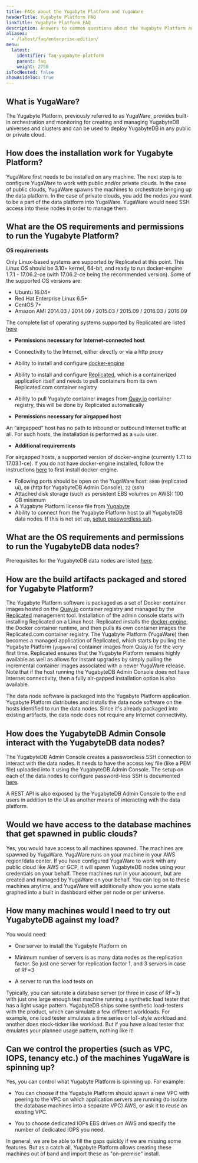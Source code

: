 ```yaml
---
title: FAQs about the Yugabyte Platform and YugaWare
headerTitle: Yugabyte Platform FAQ
linkTitle: Yugabyte Platform FAQ
description: Answers to common questions about the Yugabyte Platform and YugaWare.
aliases:
  - /latest/faq/enterprise-edition/
menu:
  latest:
    identifier: faq-yugabyte-platform
    parent: faq
    weight: 2750
isTocNested: false
showAsideToc: true
---
```


## What is YugaWare?

The Yugabyte Platform, previously referred to as YugaWare, provides built-in orchestration and monitoring for creating and managing YugabyteDB universes and clusters and can be used to deploy YugabyteDB in any public or private cloud.

## How does the installation work for Yugabyte Platform?

YugaWare first needs to be installed on any machine. The next step is to configure YugaWare to work with public and/or private clouds. In the case of public clouds, YugaWare spawns the machines to orchestrate bringing up the data platform. In the case of private clouds, you add the nodes you want to be a part of the data platform into YugaWare. YugaWare would need SSH access into these nodes in order to manage them.

## What are the OS requirements and permissions to run the Yugabyte Platform?

**OS requirements**

Only Linux-based systems are supported by Replicated at this point. This Linux OS should be 3.10+ kernel, 64-bit, and ready to run docker-engine 1.7.1 - 17.06.2-ce (with 17.06.2-ce being the recommended version). Some of the supported OS versions are:

- Ubuntu 16.04+
- Red Hat Enterprise Linux 6.5+
- CentOS 7+
- Amazon AMI 2014.03 / 2014.09 / 2015.03 / 2015.09 / 2016.03 / 2016.09

The complete list of operating systems supported by Replicated are listed [here](https://www.replicated.com/docs/distributing-an-application/supported-operating-systems/)

- **Permissions necessary for Internet-connected host**

- Connectivity to the Internet, either directly or via a http proxy
- Ability to install and configure [docker-engine](https://docs.docker.com/engine/)
- Ability to install and configure [Replicated](https://www.replicated.com/), which is a containerized application itself and needs to pull containers from its own Replicated.com container registry
- Ability to pull Yugabyte container images from [Quay.io](https://quay.io/) container registry, this will be done by Replicated automatically

- **Permissions necessary for airgapped host**

An “airgapped” host has no path to inbound or outbound Internet traffic at all. For such hosts, the installation is performed as a `sudo` user.

- **Additional requirements**

For airgapped hosts, a supported version of docker-engine (currently 1.7.1 to 17.03.1-ce). If you do not have docker-engine installed, follow the instructions [here](https://www.replicated.com/docs/kb/supporting-your-customers/installing-docker-in-airgapped/) to first install docker-engine.

- Following ports should be open on the YugaWare host: `8800` (replicated ui), `80` (http for YugabyteDB Admin Console), `22` (ssh)
- Attached disk storage (such as persistent EBS volumes on AWS): 100 GB minimum
- A Yugabyte Platform license file from [Yugabyte](https://www.yugabyte.com/platform/#request-trial-form)
- Ability to connect from the Yugabyte Platform host to all YugabyteDB data nodes. If this is not set up, [setup passwordless ssh](#step-5-troubleshoot-yugaware).

## What are the OS requirements and permissions to run the YugabyteDB data nodes?

Prerequisites for the YugabyteDB data nodes are listed [here](../../../deploy/multi-node-cluster/#prerequisites).

## How are the build artifacts packaged and stored for Yugabyte Platform?

The Yugabyte Platform software is packaged as a set of Docker container images hosted on the [Quay.io](https://quay.io/) container registry and managed by the [Replicated](https://www.replicated.com/) management tool. Installation of the admin console starts with installing Replicated on a Linux host. Replicated installs the [docker-engine](https://docs.docker.com/engine/), the Docker container runtime, and then pulls its own container images the Replicated.com container registry. The Yugabyte Platform (YugaWare) then becomes a managed application of Replicated, which starts by pulling the Yugabyte Platform (`yugaware`) container images from Quay.io for the very first time. Replicated ensures that the Yugabyte Platform remains highly available as well as allows for instant upgrades by simply pulling the incremental container images associated with a newer YugaWare release. Note that if the host running the YugabyteDB Admin Console does not have Internet connectivity, then a fully air-gapped installation option is also available.

The data node software is packaged into the Yugabyte Platform application. Yugabyte Platform distributes and installs the data node software on the hosts identified to run the data nodes. Since it's already packaged into existing artifacts, the data node does not require any Internet connectivity.

## How does the YugabyteDB Admin Console interact with the YugabyteDB data nodes?

The YugabyteDB Admin Console creates a passwordless SSH connection to interact with the data nodes. It needs to have the access key file (like a PEM file) uploaded into it using the YugabyteDB Admin Console. The setup on each of the data nodes to configure password-less SSH is documented [here](../../deploy/#private-cloud-or-on-premises-data-centers).

A REST API is also exposed by the YugabyteDB Admin Console to the end users in addition to the UI as another means of interacting with the data platform.

## Would we have access to the database machines that get spawned in public clouds?

Yes, you would have access to all machines spawned. The machines are spawned by YugaWare. YugaWare runs on your machine in your AWS region/data center. If you have configured YugaWare to work with any public cloud like AWS or GCP, it will spawn YugabyteDB nodes using your credentials on your behalf. These machines run in your account, but are created and managed by YugaWare on your behalf. You can log on to these machines anytime, and YugaWare will additionally show you some stats graphed into a built in dashboard either per node or per universe.

## How many machines would I need to try out YugabyteDB against my load?

You would need:  

- One server to install the Yugabyte Platform on  

- Minimum number of servers is as many data nodes as the replication factor. So just one server for replication factor 1, and 3 servers in case of RF=3  
- A server to run the load tests on  

Typically, you can saturate a database server (or three in case of RF=3) with just one large enough test machine running a synthetic load tester that has a light usage pattern. YugabyteDB ships some synthetic load-testers with the product, which can simulate a few different workloads. For example, one load tester simulates a time series or IoT-style workload and another does stock-ticker like workload. But if you have a load tester that emulates your planned usage pattern, nothing like it!

## Can we control the properties (such as VPC, IOPS, tenancy etc.) of the machines YugaWare is spinning up? 

Yes, you can control what Yugabyte Platform is spinning up. For example:

- You can choose if the Yugabyte Platform should spawn a new VPC with peering to the VPC on which application servers are running (to isolate the database machines into a separate VPC) AWS, or ask it to reuse an existing VPC.  

- You to choose dedicated IOPs EBS drives on AWS and specify the number of dedicated IOPS you need.  

In general, we are be able to fill the gaps quickly if we are missing some features. But as a catch all, Yugabyte Platform allows creating these machines out of band and import these as "on-premise" install.  
